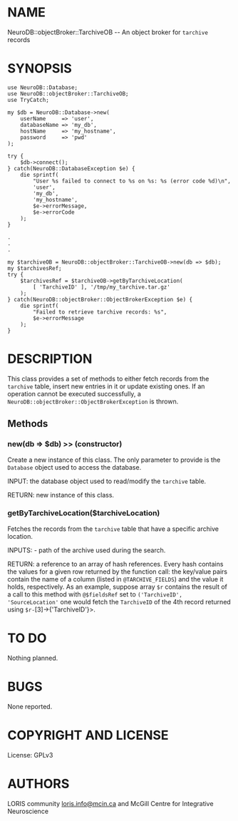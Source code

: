 # NAME

NeuroDB::objectBroker::TarchiveOB -- An object broker for `tarchive` records

# SYNOPSIS

    use NeuroDB::Database;
    use NeuroDB::objectBroker::TarchiveOB;
    use TryCatch;

    my $db = NeuroDB::Database->new(
        userName     => 'user',
        databaseName => 'my_db',
        hostName     => 'my_hostname',
        password     => 'pwd'
    );

    try {
        $db->connect();
    } catch(NeuroDB::DatabaseException $e) {
        die sprintf(
            "User %s failed to connect to %s on %s: %s (error code %d)\n",
            'user',
            'my_db',
            'my_hostname',
            $e->errorMessage,
            $e->errorCode
        );
    }

    .
    .
    .

    my $tarchiveOB = NeuroDB::objectBroker::TarchiveOB->new(db => $db);
    my $tarchivesRef;
    try {
        $tarchivesRef = $tarchiveOB->getByTarchiveLocation(
            [ 'TarchiveID' ], '/tmp/my_tarchive.tar.gz'
        );
    } catch(NeuroDB::objectBroker::ObjectBrokerException $e) {
        die sprintf(
            "Failed to retrieve tarchive records: %s",
            $e->errorMessage
        );
    }

# DESCRIPTION

This class provides a set of methods to either fetch records from the `tarchive`
table, insert new entries in it or update existing ones. If an operation cannot
be executed successfully, a `NeuroDB::objectBroker::ObjectBrokerException` is thrown.

## Methods

### new(db => $db) >> (constructor)

Create a new instance of this class. The only parameter to provide is the
`Database` object used to access the database.

INPUT: the database object used to read/modify the `tarchive` table.

RETURN: new instance of this class.

### getByTarchiveLocation($tarchiveLocation)

Fetches the records from the `tarchive` table that have a specific archive location.

INPUTS:
    - path of the archive used during the search.

RETURN: a reference to an array of hash references. Every hash contains the values for a given 
        row returned by the function call: the key/value pairs contain the name of a column 
        (listed in `@TARCHIVE_FIELDS`) and the value it holds, respectively.
        As an example, suppose array `$r` contains the result of a call to this method with 
        `@$fieldsRef` set to `('TarchiveID', 'SourceLocation'` one would fetch the `TarchiveID` 
        of the 4th record returned using `$r-`\[3\]->{'TarchiveID'}>.

# TO DO

Nothing planned.

# BUGS

None reported.

# COPYRIGHT AND LICENSE

License: GPLv3

# AUTHORS

LORIS community <loris.info@mcin.ca> and McGill Centre for Integrative
Neuroscience
